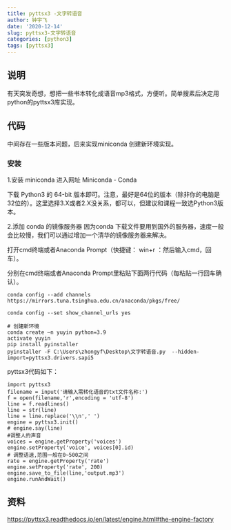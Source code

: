 ```yaml
---
title: pyttsx3 -文字转语音
author: 钟宇飞
date: '2020-12-14'
slug: pyttsx3-文字转语音
categories: [python3]
tags: [pyttsx3]
---
```



## 说明

有天突发奇想，想把一些书本转化成语音mp3格式，方便听。简单搜素后决定用python的pyttsx3库实现。

## 代码

中间存在一些版本问题，后来实现miniconda 创建新环境实现。

### 安装

1.安装 miniconda
进入网址 Miniconda - Conda

下载 Python3 的 64-bit 版本即可。注意，最好是64位的版本（除非你的电脑是32位的）。这里选择3.X或者2.X没关系，都可以，但建议和课程一致选Python3版本。


2.添加 conda 的镜像服务器
因为conda 下载文件要用到国外的服务器，速度一般会比较慢，我们可以通过增加一个清华的镜像服务器来解决。

打开cmd终端或者Anaconda Prompt（快捷键： win+r ：然后输入cmd，回车）。

分别在cmd终端或者Anaconda Prompt里粘贴下面两行代码（每粘贴一行回车确认）。

```conda config --add channels https://mirrors.tuna.tsinghua.edu.cn/anaconda/pkgs/free/```

```conda config --set show_channel_urls yes```



```
# 创建新环境
conda create –n yuyin python=3.9
activate yuyin
pip install pyinstaller 
pyinstaller -F C:\Users\zhongyf\Desktop\文字转语音.py  --hidden-import=pyttsx3.drivers.sapi5
```

pyttsx3代码如下：


```
import pyttsx3
filename = input('请输入需转化语音的txt文件名称:')
f = open(filename,'r',encoding = 'utf-8')
line = f.readlines()
line = str(line)
line = line.replace('\\n',' ')
engine = pyttsx3.init()
# engine.say(line)
#调整人的声音
voices = engine.getProperty('voices') 
engine.setProperty('voice', voices[0].id)
# 调整语速,范围一般在0~500之间
rate = engine.getProperty('rate')                         
engine.setProperty('rate', 200)
engine.save_to_file(line,'output.mp3')
engine.runAndWait()
```

## 资料

<https://pyttsx3.readthedocs.io/en/latest/engine.html#the-engine-factory>
